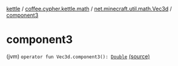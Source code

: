 [kettle](../../index.md) / [coffee.cypher.kettle.math](../index.md) / [net.minecraft.util.math.Vec3d](index.md) / [component3](./component3.md)

# component3

(jvm) `operator fun Vec3d.component3(): `[`Double`](https://kotlinlang.org/api/latest/jvm/stdlib/kotlin/-double/index.html) [(source)](https://github.com/Cypher121/kettle/blob/master/src/main/kotlin/coffee/cypher/kettle/math/Vectors.kt#L21)